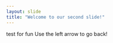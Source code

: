 ```yaml
---
layout: slide
title: "Welcome to our second slide!"
---
```

test for fun
Use the left arrow to go back!
